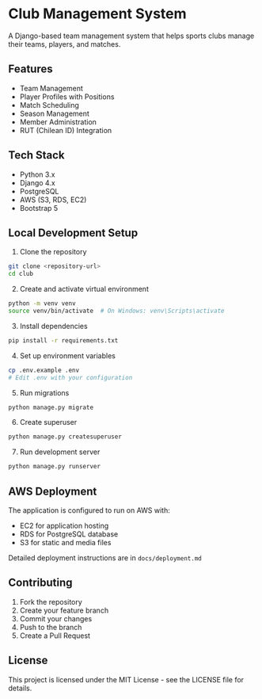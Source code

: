 # Club Management System

A Django-based team management system that helps sports clubs manage their teams, players, and matches.

## Features

- Team Management
- Player Profiles with Positions
- Match Scheduling
- Season Management
- Member Administration
- RUT (Chilean ID) Integration

## Tech Stack

- Python 3.x
- Django 4.x
- PostgreSQL
- AWS (S3, RDS, EC2)
- Bootstrap 5

## Local Development Setup

1. Clone the repository
```bash
git clone <repository-url>
cd club
```

2. Create and activate virtual environment
```bash
python -m venv venv
source venv/bin/activate  # On Windows: venv\Scripts\activate
```

3. Install dependencies
```bash
pip install -r requirements.txt
```

4. Set up environment variables
```bash
cp .env.example .env
# Edit .env with your configuration
```

5. Run migrations
```bash
python manage.py migrate
```

6. Create superuser
```bash
python manage.py createsuperuser
```

7. Run development server
```bash
python manage.py runserver
```

## AWS Deployment

The application is configured to run on AWS with:
- EC2 for application hosting
- RDS for PostgreSQL database
- S3 for static and media files

Detailed deployment instructions are in `docs/deployment.md`

## Contributing

1. Fork the repository
2. Create your feature branch
3. Commit your changes
4. Push to the branch
5. Create a Pull Request

## License

This project is licensed under the MIT License - see the LICENSE file for details. 